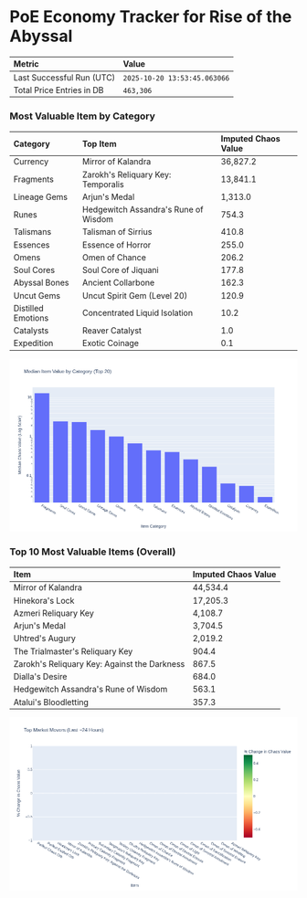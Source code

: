 # PoE Economy Tracker for Rise of the Abyssal

<!-- START_MAINTENANCE -->
| Metric | Value |
|:---|:---|
| Last Successful Run (UTC) | `2025-10-20 13:53:45.063066` |
| Total Price Entries in DB | `463,306` |

<!-- END_MAINTENANCE -->

<!-- START_DATAFRAME_DEBUG -->
<!-- END_DATAFRAME_DEBUG -->

<!-- START_CATEGORY_ANALYSIS -->
### Most Valuable Item by Category
| Category | Top Item | Imputed Chaos Value |
| :--- | :--- | :--- |
| Currency | Mirror of Kalandra | 36,827.2 |
| Fragments | Zarokh's Reliquary Key: Temporalis | 13,841.1 |
| Lineage Gems | Arjun's Medal | 1,313.0 |
| Runes | Hedgewitch Assandra's Rune of Wisdom | 754.3 |
| Talismans | Talisman of Sirrius | 410.8 |
| Essences | Essence of Horror | 255.0 |
| Omens | Omen of Chance | 206.2 |
| Soul Cores | Soul Core of Jiquani | 177.8 |
| Abyssal Bones | Ancient Collarbone | 162.3 |
| Uncut Gems | Uncut Spirit Gem (Level 20) | 120.9 |
| Distilled Emotions | Concentrated Liquid Isolation | 10.2 |
| Catalysts | Reaver Catalyst | 1.0 |
| Expedition | Exotic Coinage | 0.1 |


![Category Analysis Chart](charts/category_analysis.png)
<!-- END_ANALYSIS -->

<!-- START_ANALYSIS -->
### Top 10 Most Valuable Items (Overall)
| Item | Imputed Chaos Value |
| :--- | :--- |
| Mirror of Kalandra | 44,534.4 |
| Hinekora's Lock | 17,205.3 |
| Azmeri Reliquary Key | 4,108.7 |
| Arjun's Medal | 3,704.5 |
| Uhtred's Augury | 2,019.2 |
| The Trialmaster's Reliquary Key | 904.4 |
| Zarokh's Reliquary Key: Against the Darkness | 867.5 |
| Dialla's Desire | 684.0 |
| Hedgewitch Assandra's Rune of Wisdom | 563.1 |
| Atalui's Bloodletting | 357.3 |


![Market Movers Chart](charts/market_movers.png)
<!-- END_ANALYSIS -->

